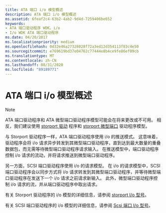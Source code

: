 ```yaml
---
title: ATA 端口 i/o 模型概述
description: ATA 端口 i/o 模型概述
ms.assetid: 6feaf2c4-63b2-4ab2-9d4d-7259406be652
keywords:
- ATA 端口驱动程序 WDK，i/o
- I/o WDK ATA 端口驱动程序
ms.date: 04/20/2017
ms.localizationpriority: medium
ms.openlocfilehash: 0d32e46a27328028f72a3ed12d354113f83c4e50
ms.sourcegitcommit: e769619bd37e04762c77444e8b4ce9fe86ef09cb
ms.translationtype: MT
ms.contentlocale: zh-CN
ms.lasthandoff: 08/31/2020
ms.locfileid: "89189771"
---
```

# <a name="ata-port-io-model-overview"></a>ATA 端口 i/o 模型概述

> [!NOTE]
> ATA 端口驱动程序和 ATA 微型端口驱动程序模型可能会在将来更改或不可用。 相反，我们建议使用 [storport 驱动](https://docs.microsoft.com/windows-hardware/drivers/storage/storport-driver) 程序和 [storport 微型端口](./storport-miniport-drivers.md) 驱动程序模型。

与 Storport 驱动程序一样，ATA 端口驱动程序使用 i/o 的推送模式。 这意味着，驱动程序会将 i/o 请求异步转发到其微型端口驱动程序，直到达到最大数量的重叠数据包，而无需等待微型端口驱动程序请求输入。 在推送模型中，端口驱动程序控制 i/o 请求的流动，并将请求推送到微型端口驱动程序。

另一方面，SCSI 端口驱动程序使用 i/o 的请求模型。 在 i/o 的请求模型中，SCSI 端口驱动程序会以同步方式将 i/o 请求转发到其微型端口驱动程序，并等待微型端口驱动程序在发送下一个 i/o 请求之前请求新输入。 此外，微型端口驱动程序控制 i/o 请求的流，并从端口驱动程序中取出请求。

有关 Storport 驱动程序的 i/o 模型的详细信息，请参阅 [storport I/o 型号](storport-i-o-model.md)。

有关 SCSI 端口驱动程序的 i/o 模型的详细信息，请参阅 [Scsi 端口 I/o 型号](scsi-port-i-o-model.md)。